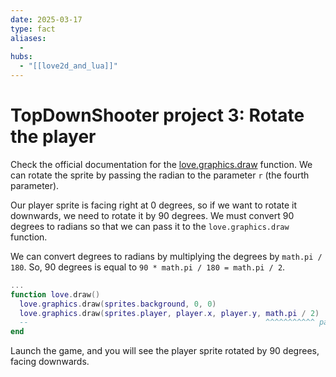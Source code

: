 ```yaml
---
date: 2025-03-17
type: fact
aliases:
  -
hubs:
  - "[[love2d_and_lua]]"
---
```


# TopDownShooter project 3: Rotate the player

Check the official documentation for the [love.graphics.draw](https://love2d.org/wiki/love.graphics.draw) function. We can rotate the sprite by passing the radian to the parameter `r` (the fourth parameter). 

Our player sprite is facing right at 0 degrees, so if we want to rotate it downwards, we need to rotate it by 90 degrees. We must convert 90 degrees to radians so that we can pass it to the `love.graphics.draw` function.

We can convert degrees to radians by multiplying the degrees by `math.pi / 180`. So, 90 degrees is equal to `90 * math.pi / 180 = math.pi / 2`.

```lua
...
function love.draw()
  love.graphics.draw(sprites.background, 0, 0)
  love.graphics.draw(sprites.player, player.x, player.y, math.pi / 2)
  --                                                     ^^^^^^^^^^^ pass the radian to rotate the sprite
end
```

Launch the game, and you will see the player sprite rotated by 90 degrees, facing downwards.
